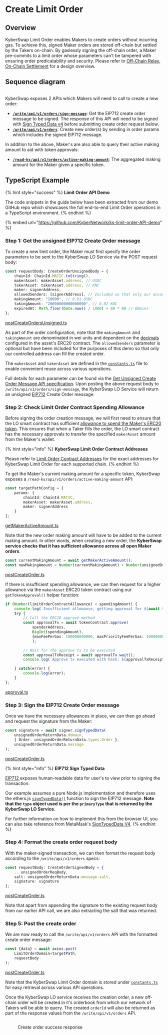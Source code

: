 # Create Limit Order

## Overview

KyberSwap Limit Order enables Makers to create orders without incurring gas. To achieve this, signed Maker orders are stored off-chain but settled by the Takers on-chain. By gaslessly signing the off-chain order,  a Maker pre-commits to a limit order whose parameters can't be tampered with ensuring order predicatability and security. Please refer to [Off-Chain Relay, On-Chain Settlement](../concepts/off-chain-relay.md) for a design overview.&#x20;

## Sequence diagram

<figure><img src="../../../.gitbook/assets/LO_Maker_CreateOrder.png" alt=""><figcaption></figcaption></figure>

KyberSwap exposes 2 APIs which Makers will need to call to create a new order:

* [**`/write/api/v1/orders/sign-message`**](../limit-order-api-specification/maker-apis.md#create-order-s): Get the EIP712 create order message to be signed. The response of this API will need to be signed with [Sign Typed Data v4](https://eips.ethereum.org/EIPS/eip-712) before submitting create order request below.
* [**`/write/api/v1/orders`**](../limit-order-api-specification/maker-apis.md#create-order-s): Create new order(s) by sending in order params which includes the signed EIP712 message.

In addition to the above, Maker's are also able to query their active making amount to aid with token approvals:

* [**`/read-ks/api/v1/orders/active-making-amount`**](../limit-order-api-specification/maker-apis.md#read-ks-api-v1-orders-active-making-amount): The aggregated making amount for the Maker given a specific token.

## TypeScript Example

{% hint style="success" %}
**Limit Order API Demo**

The code snippets in the guide below have been extracted from our demo GitHub repo which showcases the full end-to-end Limit Order operations in a TypeScript environment.
{% endhint %}

{% embed url="https://github.com/KyberNetwork/ks-limit-order-API-demo" %}

### Step 1: Get the unsigned EIP712 Create Order message

To create a new limit order, the Maker must first specify the order parameters to be sent to the KyberSwap LO Service via the POST request body:

```typescript
const requestBody: CreateOrderUnsignedBody = {
    chainId: ChainId.MATIC.toString(),
    makerAsset: makerAsset.address, // USDC
    takerAsset: takerAsset.address, // KNC
    maker: signerAddress,
    allowedSenders: [signerAddress], // Included so that only our account can fill this order
    makingAmount: "10000", // 0.01 USDC
    takingAmount: "20000000000000000", // 0.02 KNC
    expiredAt: Math.floor(Date.now() / 1000) + 60 * 60 // 60mins
};
```

[postCreateOrdersUnsigned.ts](https://github.com/KyberNetwork/ks-limit-order-API-demo/blob/e34660faf165d6c6b5763327b6e8e34bf8bc9e01/src/operations/maker/postCreateOrdersUnsigned.ts#L27)

As part of the order configuration, note that the `makingAmount` and `takingAmount` are denominated in wei units and dependent on the [decimals](https://docs.openzeppelin.com/contracts/2.x/erc20#a-note-on-decimals) configured in the asset's ERC20 contract. The `allowedSenders` parameter is optional but have been included for the purposes of this demo so that only our controlled address can fill the created order.

The `makerAsset` and `takerAsset` are defined in the [`constants.ts`](https://github.com/KyberNetwork/ks-limit-order-API-demo/blob/main/src/libs/constants.ts) file to enable convenient reuse across various operations.

Full details for each parameter can be found via the [Get Unsigned Create Order Message API specification](../limit-order-api-specification/maker-apis.md#write-api-v1-orders-sign-message). Upon posting the above request body to `/write/api/v1/orders/sign-message`, the KyberSwap LO Service will return an unsigned [EIP712](https://eips.ethereum.org/EIPS/eip-712) Create Order message.

### Step 2: Check Limit Order Contract Spending Allowance

Before signing the order creation message, we will first need to ensure that the LO smart contract has sufficient [allowance to spend the Maker's ERC20 token](https://docs.openzeppelin.com/contracts/2.x/api/token/erc20#IERC20-allowance-address-address-). This ensures that when a Taker fills the order, the LO smart contract has the necessary approvals to transfer the specified `makerAsset` amount from the Maker's wallet.&#x20;

{% hint style="info" %}
**KyberSwap Limit Order Contract Addresses**

Please refer to [Limit Order Contract Addresses](https://docs.kyberswap.com/kyberswap-solutions/limit-order/contracts/limit-order-contract-addresses) for the exact addresses for KyberSwap Limit Order for each supported chain.
{% endhint %}

To get the Maker's current making amount for a specific token, KyberSwap exposes a `/read-ks/api/v1/orders/active-making-amount` API:

```typescript
const targetPathConfig = {
    params: {
        chainId: ChainId.MATIC,
        makerAsset: makerAsset.address,
        maker: signerAddress
    }
};
```

[getMakerActiveAmount.ts](https://github.com/KyberNetwork/ks-limit-order-API-demo/blob/e34660faf165d6c6b5763327b6e8e34bf8bc9e01/src/operations/maker/getMakerActiveAmount.ts#L12C2-L12C2)

Note that the new order making amount will have to be added to the current making amount. In other words, when creating a new order, the **KyberSwap service checks that it has sufficient allowance across all open Maker orders**.

```typescript
const currentMakingAmount = await getMakerActiveAmount();
const newMakingAmount = Number(currentMakingAmount) + Number(unsignedOrderReqBody.makingAmount);
```

[postCreateOrder.ts](https://github.com/KyberNetwork/ks-limit-order-API-demo/blob/e34660faf165d6c6b5763327b6e8e34bf8bc9e01/src/operations/maker/postCreateOrder.ts#L25)

If there is insufficient spending allowance, we can then request for a higher allowance via the `makerAsset` ERC20 token contract using our `getTokenApproval()` helper function:

```typescript
if (Number(limitOrderContractAllowance) < spendingAmount) {
    console.log(`Insufficient allowance, getting approval for ${await tokenContract.symbol()}...`);
    try {
        // Call the ERC20 approve method
        const approvalTx = await tokenContract.approve(
            spenderAddress, 
            BigInt(spendingAmount), 
            {maxFeePerGas: 100000000000, maxPriorityFeePerGas: 100000000000}
            );

        // Wait for the approve tx to be executed
        const approvalTxReceipt = await approvalTx.wait();
        console.log(`Approve tx executed with hash: ${approvalTxReceipt?.hash}`);

    } catch(error) {
        console.log(error);
    }
};    
```

[approval.ts](https://github.com/KyberNetwork/ks-limit-order-API-demo/blob/e34660faf165d6c6b5763327b6e8e34bf8bc9e01/src/libs/approval.ts#L21)

### Step 3: Sign the EIP712 Create Order message

Once we have the necessary allowances in place, we can then go ahead and request the signature from the Maker:

```typescript
const signature = await signer.signTypedData(
    unsignedOrderReturnData.domain,
    { Order: unsignedOrderReturnData.types.Order },
    unsignedOrderReturnData.message
);
```

[postCreateOrder.ts](https://github.com/KyberNetwork/ks-limit-order-API-demo/blob/e34660faf165d6c6b5763327b6e8e34bf8bc9e01/src/operations/maker/postCreateOrder.ts#L39)

{% hint style="info" %}
**EIP712 Sign Typed Data**

[EIP712 ](https://eips.ethereum.org/EIPS/eip-712)exposes human-readable data for user's to view prior to signing the transaction.

Our example assumes a pure Node.js implementation and therefore uses the ethers.js [`signTypedData()`](https://docs.ethers.org/v6/api/providers/#Signer-signTypedData) function to sign the EIP712 message. **Note that the `type` object used is per the `primaryType` that is returned by the KyberSwap LO Service.**

For further information on how to implement this from the browser UI, you can also take reference from MetaMask's [SignTypedData V4](https://docs.metamask.io/guide/signing-data.html#signtypeddata-v4).
{% endhint %}

### Step 4: Format the create order request body

With the maker-signed transaction, we can then format the request body according to the `/write/api/v1/orders` specs:

```typescript
const requestBody: CreateOrderSignedBody = {
    ...unsignedOrderReqBody,
    salt: unsignedOrderReturnData.message.salt,
    signature: signature
};
```

[postCreateOrder.ts](https://github.com/KyberNetwork/ks-limit-order-API-demo/blob/e34660faf165d6c6b5763327b6e8e34bf8bc9e01/src/operations/maker/postCreateOrder.ts#L46)

Note that apart from appending the signature to the existing request body from our earlier API call, we are also extracting the salt that was returned.

### Step 5: Post the create order

We are now ready to call the `/write/api/v1/orders` API with the formatted create order message:

```typescript
const {data} = await axios.post(
    LimitOrderDomain+targetPath,
    requestBody
);
```

[postCreateOrder.ts](https://github.com/KyberNetwork/ks-limit-order-API-demo/blob/e34660faf165d6c6b5763327b6e8e34bf8bc9e01/src/operations/maker/postCreateOrder.ts#L54)

Note that the KyberSwap Limit Order domain is stored under [`constants.ts`](https://github.com/KyberNetwork/ks-limit-order-API-demo/blob/main/src/libs/constants.ts) for easy retrieval across various API operations.

Once the KyberSwap LO service receives the creation order, a new off-chain order will be created in it's orderbook from which our network of Takers will be able to query. The created `orderId` will also be returned as part of the response values from the `/write/api/v1/orders` API.

<figure><img src="../../../.gitbook/assets/LO_DevGuide_CreateOrderSuccess.png" alt=""><figcaption><p>Create order success response</p></figcaption></figure>
